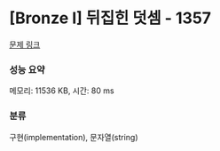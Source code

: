 # [Bronze I] 뒤집힌 덧셈 - 1357 

[문제 링크](https://www.acmicpc.net/problem/1357) 

### 성능 요약

메모리: 11536 KB, 시간: 80 ms

### 분류

구현(implementation), 문자열(string)

